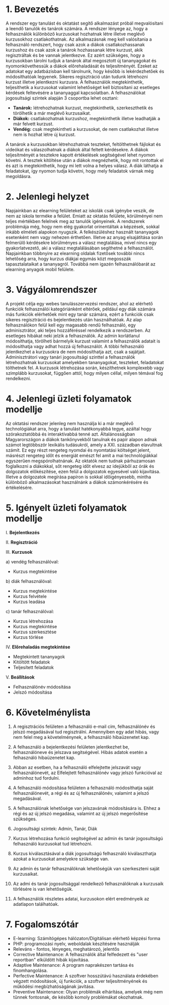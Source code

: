 # 1. Bevezetés

A rendszer egy tanulást és oktatást segítő alkalmazást próbál megvalósítani a leendő tanulók és tanárok számára. 
A rendszer lényege az, hogy a felhasználók különböző kurzusokat hozhatnak létre illetve meglévő kurzusokhoz csatlakothatnak. 
Az alkalmazásnak meg kell valósítania a felhasználó rendszert, hogy csak azok a diákok csatlakozhassanak kurzushoz és csak azok a tanárok hozhassanak létre kurzust, akik regisztráltak és be vannak jelentkezve.
Ez azért szükséges, hogy a kurzusokban tárolni tudjuk a tanárok által megosztott új tananyagokat és nyomonkövethessük a diákok előrehaladását és teljesítményét. 
Ezeket az adatokat egy adatbázisban kell tárolnunk, hogy később is lekérdezhetőek és módosíthatóak legyenek. 
Sikeres regisztráció után tudunk létrehozni kurzust illetve jelentkezni kurzusra. 
A felhasználók megtekinthetik, teljesíthetik a kurzusokat valamint lehetőséget kell biztosítani az esetleges kérdések feltevésére a tananyaggal kapcsolatban. 
A felhasználókat jogosultsági szintek alapján 3 csoportba lehet osztani:

- **Tanárok:** létrehozhatnak kurzust, megtekinthetik, szerkeszthetik és törölhetik a már meglévő kurzusaikat.
- **Diákok:** csatlakozhatnak kurzushoz, megtekinthetik illetve leadhatják a már felvett kurzust.
- **Vendég:** csak megtekintheti a kurzusokat, de nem csatlakozhat illetve nem is hozhat létre új kurzust.

A tanárok a kurzusokban létrehozhatnak teszteket, feltölthetnek fájlokat és videókat és válaszolhatnak a diákok által feltett kérdésekre.
A diákok teljesítményét a tesztekre kapott értékelések segítségével lehet nyomon követni. 
A tesztek kitöltése után a diákok megnézhetik, hogy mit rontottak el és azt is megtekinthetik, hogy mi lett volna a helyes válasz. 
A diák láthatja a feladatokat, így nyomon tudja követni, hogy mely feladatok várnak még megoldásra.

# 2. Jelenlegi helyzet

Napjainkban az elearning felületeket az iskolák csak igénybe veszik, de nem az iskola terméke a felület. Emiatt az oktatás felülete, körülményei nem teljes mértékben felelnek meg az tanulók igényeinek. A rendszerek problémája még, hogy nem elég gyakorlat orinentáltak a képzések, sokkal inkább elméleti alapokon nyugszik. A felkészüléshez használt tananyagok esetenként nem vagy nehezen érthetően. Illetve az anyag elsajátítása során felmerülő kérdésekre körülményes a válasz megtalálása, mivel nincs egy gyakorlatvezető, aki a válasz megtalálásában segíthetné a felhasználót. Napjainkban többnyire az elearning oldalak fizetősek további nincs lehetőség arra, hogy kurzus diákjai egymás közt megosszák tapasztalataikat a tananyagról. Továbbá nem igazén felhasználóbarát az elearning anyagok mobil felülete.


# 3. Vágyálomrendszer

A projekt célja egy webes tanulásszervezési rendszer, ahol az elérhető funkciók felhasználói kategóriánként eltérőek, például egy diák számára más funkciók elérhetőek mint egy tanár számára, ezért a funkciók csak sikeres regisztráció és bejelentkezés után használhatóak.
Az alap felhasználókon felül kell egy magasabb rendű felhasználó, egy adminisztrátor, aki teljes hozzáféréssel rendelkezik a rendszerben. Az esetleges hibákat neki jelzik a felhasználók. Az admin korlátlanul módosíthatja, törölheti bármelyik kurzust valamint a felhasználók adatait is módosíthatja vagy adhat hozzá új felhasználót.
A többi felhasználó jelentkezhet a kurzusokra de nem módosíthatja azt, csak a sajátjait. 
Adminisztrátori vagy tanári jogosultsági szinttel a felhasználók létrehozhatnak kurzusokat amelyekben tananyagokat, teszteket, feladatokat tölthetnek fel. A kurzusok létrehozása során, készíthetnek komplexebb vagy szimplább kurzusokat, függően attól, hogy milyen céllal, milyen témával fog rendelkezni.


# 4. Jelenlegi üzleti folyamatok modellje

Az oktatási rendszer jelenleg nem használja ki a már meglévő technológiákat arra, hogy a tanulást hatékonyabbá tegye, azáltal hogy szórakoztatóbbá és interaktívabbá tenné azt. Általánosságban Magyarországon a diákok tankönyvekből tanulnak és papír alapon adnak számot legtöbbször lexikális tudásukról, amely a XXI. században elavultnak számít. Ez egy részt rengeteg nyomdai és nyomtatási költséget jelent, másrészt rengeteg időt és energiát emészt fel amit a mai technológiákkal egyszerűen megspórolhatnának. 
Az oktatók nem tudnak párhuzamosan foglalkozni a diákokkal, sőt rengeteg időt elvesz az idejükből az órák és dolgozatok előkészítése, ezen felül a dolgozatok egyesével való kijavítása. Illetve a dolgozatok megírása papíron is sokkal időigényesebb, mintha különböző alkalmazásokat használnánk a diákok számonkérésére és értékelésére. 


# 5. Igényelt üzleti folyamatok modellje

I. **Bejelentkezés**

II. **Regisztráció**

III. **Kurzusok**

a) vendég felhasználóval:
- Kurzus megtekintése

b) diák felhasználóval:
- Kurzus megtekintése
- Kurzus felvétele
- Kurzus leadása

c) tanár felhasználóval:
- Kurzus létrehozása
- Kurzus megtekintése
- Kurzus szerkesztése
- Kurzus törlése

IV. **Előrehaladás megtekintése**

- Megtekintett tananyagok
- Kitöltött feladatok
- Teljesített feladatok

V. **Beállítások**

- Felhasználónév módosítása
- Jelszó módosítása


# 6. Követelménylista

1. A regisztrációs felületen a felhasználó e-mail cím, felhasználónév és jelszó megadásával tud regisztrálni. Amennyiben egy adat hibás, vagy nem felel meg a követelménynek, a felhasználó hibaüzenetet kap.

2. A felhasználó a bejelentkezési felületen jelentkezhet be, felhasználóneve és jelszava segítségével. Hibás adatok esetén a felhasználó hibaüzenetet kap.

3. Abban az esetben, ha a felhasználó elfelejtette jelszavát vagy felhasználónevét, az Elfelejtett felhasználónév vagy jelszó funkcióval az adminhoz tud fordulni.

4. A felhasználó módosítása felületen a felhasználó módosíthatja saját felhasználónevét, a régi és az új felhasználónév, valamint a jelszó megadásával.

5. A felhasználónak lehetősége van jelszavának módosítására is. Ehhez a régi és az új jelszó megadása, valamint az új jelszó megerősítése szükséges.

6. Jogosultsági szintek: Admin, Tanár, Diák

7. Kurzus létrehozása funkció segítségével az admin és tanár jogosultságú felhasználó kurzusokat tud létrehozni.

8. Kurzus kiválasztásával a diák jogosultságú felhasználó kiválaszthatja azokat a kurzusokat amelyekre szüksége van.

9. Az admin és tanár felhasználóknak lehetőségük van szerkeszteni saját kurzusaikat.

10. Az admi és tanár jogosultsággal rendelkező felhasználóknak a kurzusaik törlésére is van lehetőségük.

11. A felhasználók részletes adatai, kurzusokon elért eredményeik az adatlapon találhatóak.


# 7. Fogalomszótár

- E-learning: Számítógépes hálózaton/Digitálisan elérhető képzési forma
- PHP: programozási nyelv, weboldalak készítésére használják
- Releváns - fontos, lényeges, meghatározó, jelentős
- Corrective Maintenance: A felhasználók által felfedezett és "user reportban" elküldött hibák kijavítása.
- Adaptive Maintenance: A program naprakészen tartása és finomhangolása.
- Perfective Maintenance: A szoftver hosszútávú használata érdekében végzett módosítások, új funkciók, a szoftver teljesítményének és működési megbízhatóságának javítása.
- Preventive Maintenance: Olyan problémák elhárítása, amelyek még nem tűnnek fontosnak, de később komoly problémákat okozhatnak.